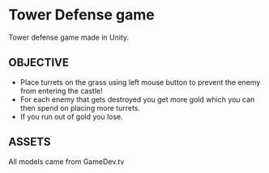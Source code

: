 # Tower Defense game
Tower defense game made in Unity.

## OBJECTIVE
- Place turrets on the grass using left mouse button to prevent the enemy from entering the castle!
- For each enemy that gets destroyed you get more gold which you can then spend on placing more turrets.
- If you run out of gold you lose.

## ASSETS
All models came from GameDev.tv
